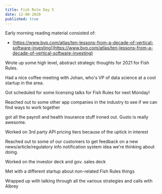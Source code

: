 ```yaml
---
title: Fish Rule Day 5
date: 12-08-2020
published: true
---
```


Early morning reading material consisted of:

- [https://www.bvp.com/atlas/ten-lessons-from-a-decade-of-vertical-software-investing](https://www.bvp.com/atlas/ten-lessons-from-a-decade-of-vertical-software-investing)

Wrote up some high level, abstract strategic thoughts for 2021 for Fish Rules.

Had a nice coffee meeting with Johan, who's VP of data science at a cool startup in the area.

Got scheduled for some licensing talks for Fish Rules for next Monday!

Reached out to some other app companies in the industry to see if we can find ways to work together

got all the payroll and health insurance stuff ironed out.  Gusto is really awesome.

Worked on 3rd party API pricing tiers because of the uptick in interest

Reached out to some of our customers to get feedback on a new news/article/regulatory info notification system idea we're thinking about doing.

Worked on the investor deck and gov. sales deck

Met with a different startup about non-related Fish Rules things

Wrapped up with talking through all the various strategies and calls with Albrey
